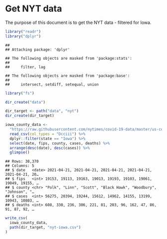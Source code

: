 Get NYT data
================

The purpose of this document is to get the NYT data - filtered for Iowa.

``` r
library("readr")
library("dplyr")
```

    ## 
    ## Attaching package: 'dplyr'

    ## The following objects are masked from 'package:stats':
    ## 
    ##     filter, lag

    ## The following objects are masked from 'package:base':
    ## 
    ##     intersect, setdiff, setequal, union

``` r
library("fs")
```

``` r
dir_create("data")

dir_target <- path("data", "nyt")
dir_create(dir_target)
```

``` r
iowa_county_data <- 
  "https://raw.githubusercontent.com/nytimes/covid-19-data/master/us-counties.csv" %>%
  read_csv(col_types = "Dcciii") %>%
  dplyr::filter(state == "Iowa") %>%
  select(date, fips, county, cases, deaths) %>%
  arrange(desc(date), desc(cases)) %>%
  glimpse()
```

    ## Rows: 38,370
    ## Columns: 5
    ## $ date   <date> 2021-04-21, 2021-04-21, 2021-04-21, 2021-04-21, 2021-04-21, 20…
    ## $ fips   <int> 19153, 19113, 19163, 19013, 19193, 19103, 19061, 19049, 19155, …
    ## $ county <chr> "Polk", "Linn", "Scott", "Black Hawk", "Woodbury", "Johnson", "…
    ## $ cases  <int> 56275, 20394, 19244, 15612, 14962, 14155, 13199, 10943, 10803, …
    ## $ deaths <int> 608, 330, 236, 306, 221, 81, 203, 96, 162, 47, 86, 91, 87, 92, …

``` r
write_csv(
  iowa_county_data,
  path(dir_target, "nyt-iowa.csv")
)
```
